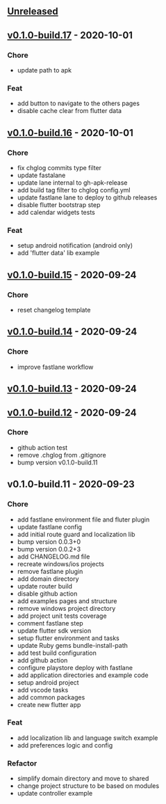 <a name="unreleased"></a>
## [Unreleased]


<a name="v0.1.0-build.17"></a>
## [v0.1.0-build.17] - 2020-10-01
### Chore
- update path to apk

### Feat
- add button to navigate to the others pages
- disable cache clear from flutter data


<a name="v0.1.0-build.16"></a>
## [v0.1.0-build.16] - 2020-10-01
### Chore
- fix chglog commits type filter
- update fastalane
- update lane internal to gh-apk-release
- add build tag filter to chglog config.yml
- update fastlane lane to deploy to github releases
- disable flutter bootstrap step
- add calendar widgets tests

### Feat
- setup android notification (android only)
- add 'flutter data' lib example


<a name="v0.1.0-build.15"></a>
## [v0.1.0-build.15] - 2020-09-24
### Chore
- reset changelog template


<a name="v0.1.0-build.14"></a>
## [v0.1.0-build.14] - 2020-09-24
### Chore
- improve fastlane workflow


<a name="v0.1.0-build.13"></a>
## [v0.1.0-build.13] - 2020-09-24

<a name="v0.1.0-build.12"></a>
## [v0.1.0-build.12] - 2020-09-24
### Chore
- github action test
- remove .chglog from .gitignore
- bump version v0.1.0-build.11


<a name="v0.1.0-build.11"></a>
## v0.1.0-build.11 - 2020-09-23
### Chore
- add fastlane environment file and fluter plugin
- update fastlane config
- add initial route guard and localization lib
- bump version 0.0.3+0
- bump version 0.0.2+3
- add CHANGELOG.md file
- recreate windows/ios projects
- remove fastlane plugin
- add domain directory
- update router build
- disable github action
- add examples pages and structure
- remove windows project directory
- add project unit tests coverage
- comment fastlane step
- update flutter sdk version
- setup flutter environment and tasks
- update Ruby gems bundle-install-path
- add test build configuration
- add github action
- configure playstore deploy with fastlane
- add application directories and example code
- setup android project
- add vscode tasks
- add common packages
- create new flutter app

### Feat
- add localization lib and language switch example
- add preferences logic and config

### Refactor
- simplify domain directory and move to shared
- change project structure to be based on modules
- update controller example


[Unreleased]: https://github.com/justdigital/miccional-app/compare/v0.1.0-build.17...HEAD
[v0.1.0-build.17]: https://github.com/justdigital/miccional-app/compare/v0.1.0-build.16...v0.1.0-build.17
[v0.1.0-build.16]: https://github.com/justdigital/miccional-app/compare/v0.1.0-build.15...v0.1.0-build.16
[v0.1.0-build.15]: https://github.com/justdigital/miccional-app/compare/v0.1.0-build.14...v0.1.0-build.15
[v0.1.0-build.14]: https://github.com/justdigital/miccional-app/compare/v0.1.0-build.13...v0.1.0-build.14
[v0.1.0-build.13]: https://github.com/justdigital/miccional-app/compare/v0.1.0-build.12...v0.1.0-build.13
[v0.1.0-build.12]: https://github.com/justdigital/miccional-app/compare/v0.1.0-build.11...v0.1.0-build.12
